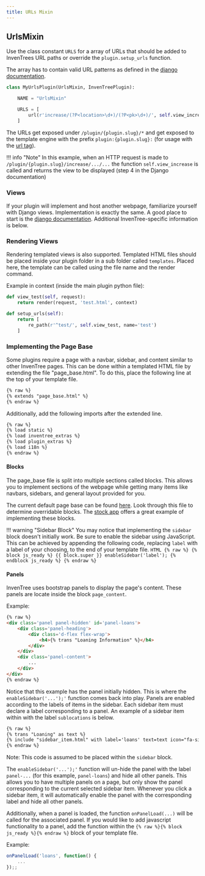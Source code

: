 ```yaml
---
title: URLs Mixin
---
```


## UrlsMixin

Use the class constant `URLS` for a array of URLs that should be added to InvenTrees URL paths or override the `plugin.setup_urls` function.

The array has to contain valid URL patterns as defined in the [django documentation](https://docs.djangoproject.com/en/stable/topics/http/urls/).

``` python
class MyUrlsPlugin(UrlsMixin, InvenTreePlugin):

    NAME = "UrlsMixin"

    URLS = [
        url(r'increase/(?P<location>\d+)/(?P<pk>\d+)/', self.view_increase, name='increase-level'),
    ]
```

The URLs get exposed under `/plugin/{plugin.slug}/*` and get exposed to the template engine with the prefix `plugin:{plugin.slug}:` (for usage with the [url tag](https://docs.djangoproject.com/en/stable/ref/templates/builtins/#url)).

!!! info "Note"
    In this example, when an HTTP request is made to `/plugin/{plugin.slug}/increase/.../...` the function `self.view_increase` is called and returns the view to be displayed (step 4 in the Django documentation)

### Views
If your plugin will implement and host another webpage, familiarize yourself with Django views. Implementation is exactly the same.
A good place to start is the [django documentation](https://docs.djangoproject.com/en/4.2/topics/http/views/). Additional InvenTree-specific information is below.

### Rendering Views
Rendering templated views is also supported. Templated HTML files should be placed inside your plugin folder in a sub folder called `templates`.
Placed here, the template can be called using the file name and the render command.

Example in context (inside the main plugin python file):
``` py
def view_test(self, request):
    return render(request, 'test.html', context)

def setup_urls(self):
    return [
        re_path(r'^test/', self.view_test, name='test')
    ]
```

### Implementing the Page Base
Some plugins require a page with a navbar, sidebar, and content similar to other InvenTree pages.
This can be done within a templated HTML file by extending the file "page_base.html". To do this, place the following line at the top of your template file.
``` HTML
{% raw %}
{% extends "page_base.html" %}
{% endraw %}
```

Additionally, add the following imports after the extended line.
``` HTML
{% raw %}
{% load static %}
{% load inventree_extras %}
{% load plugin_extras %}
{% load i18n %}
{% endraw %}
```

#### Blocks
The page_base file is split into multiple sections called blocks. This allows you to implement sections of the webpage while getting many items like navbars, sidebars, and general layout provided for you.

The current default page base can be found [here](https://github.com/inventree/InvenTree/blob/master/InvenTree/templates/page_base.html). Look through this file to determine overridable blocks. The [stock app](https://github.com/inventree/InvenTree/tree/master/InvenTree/stock) offers a great example of implementing these blocks.

!!! warning "Sidebar Block"
    You may notice that implementing the `sidebar` block doesn't initially work. Be sure to enable the sidebar using JavaScript. This can be achieved by appending the following code, replacing `label` with a label of your choosing,  to the end of your template file.
    ``` HTML
    {% raw %}
    {% block js_ready %}
    {{ block.super }}
        enableSidebar('label');
    {% endblock js_ready %}
    {% endraw %}
    ```

#### Panels
InvenTree uses bootstrap panels to display the page's content. These panels are locate inside the block `page_content`.

Example:
```html
{% raw %}
<div class='panel panel-hidden' id='panel-loans'>
    <div class='panel-heading'>
        <div class='d-flex flex-wrap'>
            <h4>{% trans "Loaning Information" %}</h4>
        </div>
    </div>
    <div class='panel-content'>
        ...
    </div>
</div>
{% endraw %}
```
Notice that this example has the panel initially hidden.
This is where the `enableSidebar('...');'` function comes back into play. Panels are enabled according to the labels of items in the sidebar. Each sidebar item must declare a label corresponding to a panel. An example of a sidebar item within with the label `sublocations` is below.

```html
{% raw %}
{% trans "Loaning" as text %}
{% include "sidebar_item.html" with label='loans' text=text icon="fa-sitemap" %}
{% endraw %}
```
Note: This code is assumed to be placed within the `sidebar` block.

The `enableSidebar('...');'` function will un-hide the panel with the label `panel-...` (for this example, `panel-loans`) and hide all other panels. This allows you to have multiple panels on a page, but only show the panel corresponding to the current selected sidebar item.
Whenever you click a sidebar item, it will automatically enable the panel with the corresponding label and hide all other panels.

Additionally, when a panel is loaded, the function `onPanelLoad(...)` will be called for the associated panel.
If you would like to add javascript functionality to a panel, add the function within the `{% raw %}{% block js_ready %}{% endraw %}` block of your template file.

Example:
```js
onPanelLoad('loans', function() {
    ...
});;
```